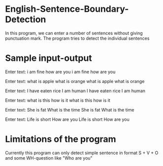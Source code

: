 # English-Sentence-Boundary-Detection
In this program, we can enter a number of sentences without giving punctuation mark. The program tries to detect the individual sentences

# Sample input-output
Enter text:
i am fine how are you
i am fine
how are you

Enter text:
what is apple what is orange
what is apple
what is orange

Enter text:
I have eaten rice I am human
I have eaten rice
I am human

Enter text:
what is this how is it
what is this
how is it

Enter text:
She is fat What is the time
She is fat
What is the time

Enter text:
Life is short How are you
Life is short
How are you

# Limitations of the program
Currently this program can only detect simple sentence in format S + V + O and some WH-question like "Who are you"
